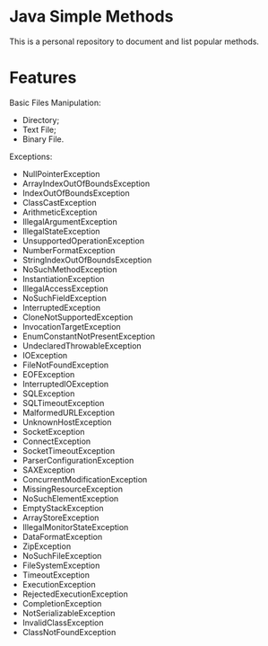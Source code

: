 # Java Simple Methods

This is a personal repository to document and list popular methods.

# Features

Basic Files Manipulation:
- Directory;
- Text File;
- Binary File.

Exceptions:
- NullPointerException
- ArrayIndexOutOfBoundsException
- IndexOutOfBoundsException
- ClassCastException
- ArithmeticException
- IllegalArgumentException
- IllegalStateException
- UnsupportedOperationException
- NumberFormatException
- StringIndexOutOfBoundsException
- NoSuchMethodException
- InstantiationException
- IllegalAccessException
- NoSuchFieldException
- InterruptedException
- CloneNotSupportedException
- InvocationTargetException
- EnumConstantNotPresentException
- UndeclaredThrowableException
- IOException
- FileNotFoundException
- EOFException
- InterruptedIOException
- SQLException
- SQLTimeoutException
- MalformedURLException
- UnknownHostException
- SocketException
- ConnectException
- SocketTimeoutException
- ParserConfigurationException
- SAXException
- ConcurrentModificationException
- MissingResourceException
- NoSuchElementException
- EmptyStackException
- ArrayStoreException
- IllegalMonitorStateException
- DataFormatException
- ZipException
- NoSuchFileException
- FileSystemException
- TimeoutException
- ExecutionException
- RejectedExecutionException
- CompletionException
- NotSerializableException
- InvalidClassException
- ClassNotFoundException
